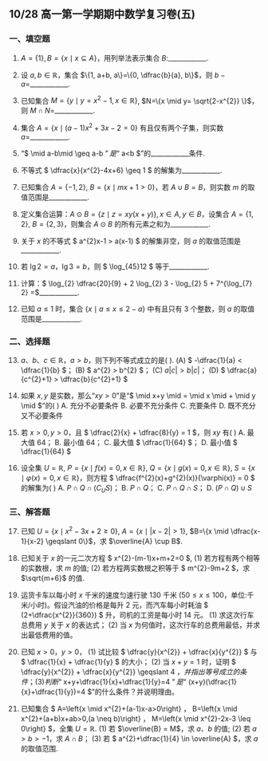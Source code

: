 ## 10/28 高一第一学期期中数学复习卷(五) 

### 一、填空题

1. $A=\{1\}, B=\{x \mid x \subseteq A\}$，用列举法表示集合 $B$:\_\_\_\_\_\_\_\_\_\_\_\_.

2. 设 $a, b \in \mathbb{R}$，集合 $\{1, a+b, a\}=\{0, \dfrac{b}{a}, b\}$，则 $b-a=$\_\_\_\_\_\_\_\_\_\_\_\_.

3. 已知集合 $M=\{y \mid y=x^{2}-1, x \in \mathbb{R}\}$, $N=\{x \mid y= \sqrt{2-x^{2}} \}$，则 $M \cap N=$\_\_\_\_\_\_\_\_\_\_\_\_.

4. 集合 $A=\{x \mid (a-1)x^{2}+3x-2=0\}$ 有且仅有两个子集，则实数 $a=$\_\_\_\_\_\_\_\_\_\_\_\_.

5. “$ \mid a-b\mid \geq a-b $”是“$ a<b $”的\_\_\_\_\_\_\_\_\_\_\_\_条件.

6. 不等式 $ \dfrac{x}{x^{2}-4x+6} \geq 1 $ 的解集为\_\_\_\_\_\_\_\_\_\_\_\_.

7. 已知集合 $A=\{-1,2\}$, $B=\{x \mid mx +1>0\}$，若 $A \cup B=B$，则实数 $m$ 的取值范围是\_\_\_\_\_\_\_\_\_\_\_\_.

8. 定义集合运算：$A \odot B=\{z \mid z=xy(x+y)\}, x \in A, y \in B$，设集合 $A=\{1,2\}$, $B=\{2,3\}$，则集合 $A \odot B$ 的所有元素之和为\_\_\_\_\_\_\_\_\_\_\_\_.

9. 关于 $x$ 的不等式 $ a^{2}x-1 > a(x-1) $ 的解集非空，则 $a$ 的取值范围是\_\_\_\_\_\_\_\_\_\_\_\_.

10. 若 $\lg 2=a$，$\lg 3=b$，则 $ \log_{45}12 $ 等于\_\_\_\_\_\_\_\_\_\_\_\_.

11. 计算：$ \log_{2} \dfrac{20}{9} + 2 \log_{2} 3 - \log_{2} 5 + 7^{\log_{7} 2} =$\_\_\_\_\_\_\_\_\_\_\_\_.

12. 已知 $a \leq 1$ 时，集合 $\{x \mid a \leq x \leq 2-a\}$ 中有且只有 $3$ 个整数，则 $a$ 的取值范围是\_\_\_\_\_\_\_\_\_\_\_\_.

### 二、选择题

13. $a、b、c \in \mathbb{R}$，$a>b$，则下列不等式成立的是(   ).
    (A) $ -\dfrac{1}{a} < \dfrac{1}{b} $；         (B) $ a^{2} > b^{2} $；      (C) $a|c| > b|c|$；      (D) $ \dfrac{a}{c^{2}+1} > \dfrac{b}{c^{2}+1} $

14. 如果 $x, y$ 是实数，那么“$xy>0$”是“$ \mid x+y \mid = \mid x \mid + \mid y \mid $”的(   )
    A. 充分不必要条件                    B. 必要不充分条件
    C. 充要条件                                D. 既不充分又不必要条件

15. 若 $x>0, y>0$，且 $ \dfrac{2}{x} + \dfrac{8}{y} = 1 $，则 $xy$ 有(   )
    A. 最大值 $64$；   B. 最小值 $64$；        C. 最大值 $ \dfrac{1}{64} $；         D. 最小值 $ \dfrac{1}{64} $

16. 设全集 $U=\mathbb{R}$, $P=\{x \mid f(x)=0, x \in \mathbb{R}\}$, $Q=\{x \mid g(x)=0, x \in \mathbb{R}\}$, $S=\{x \mid \varphi(x)=0, x \in \mathbb{R}\}$，则方程 $ \dfrac{f^{2}(x)+g^{2}(x)}{\varphi(x)} = 0 $ 的解集为(   )
    A. $P \cap Q \cap (C_{U} S)$；      B. $P \cap Q$；           C. $P \cap Q \cap S$；           D. $(P \cap Q) \cup S$

### 三、解答题

17. 已知 $U=\{x \mid x^{2}-3x+2 \geq 0\}$, $A=\{x \mid |x-2| > 1\}$, $B=\{x \mid \dfrac{x-1}{x-2} \geqslant 0\}$，求 $\overline{A} \cup B$.

18. 已知关于 $x$ 的一元二次方程 $ x^{2}-(m-1)x+m+2=0 $,
(1) 若方程有两个相等的实数根，求 $m$ 的值;
(2) 若方程两实数根之积等于 $ m^{2}-9m+2 $，求 $\sqrt{m+6}$ 的值.

19. 运货卡车以每小时 $x$ 千米的速度匀速行驶 $130$ 千米 ($50 \leq x \leq 100$，单位:千米/小时)。假设汽油的价格是每升 $2$ 元，而汽车每小时耗油 $ (2+\dfrac{x^{2}}{360}) $ 升，司机的工资是每小时 $14$ 元。
(1) 求这次行车总费用 $y$ 关于 $x$ 的表达式；
(2) 当 $x$ 为何值时，这次行车的总费用最低，并求出最低费用的值。

20. 已知 $x>0$，$y>0$，
(1) 试比较 $ \dfrac{y}{x^{2}} + \dfrac{x}{y^{2}} $ 与 $ \dfrac{1}{x} + \dfrac{1}{y} $ 的大小；
(2) 当 $x+y=1$ 时，证明 $ \dfrac{y}{x^{2}} + \dfrac{x}{y^{2}} \geqslant 4 $，并指出等号成立的条件；
(3) 判断“$ x+y+\dfrac{1}{x}+\dfrac{1}{y}=4 $”是“$ (x+y)(\dfrac{1}{x}+\dfrac{1}{y})=4 $”的什么条件？并说明理由。

21. 已知集合 $ A=\left\{x \mid x^{2}+(a-1)x-a>0\right\} $，$ B=\left\{x \mid x^{2}+(a+b)x+ab>0,(a \neq b)\right\} $，$ M=\left\{x \mid x^{2}-2x-3 \leq 0\right\} $，全集 $U=\mathbb{R}$.
(1) 若 $\overline{B} = M$，求 $a、b$ 的值;
(2) 若 $a>b>-1$，求 $A \cap B$；
(3) 若 $ a^{2}+\dfrac{1}{4} \in \overline{A} $，求 $a$ 的取值范围.